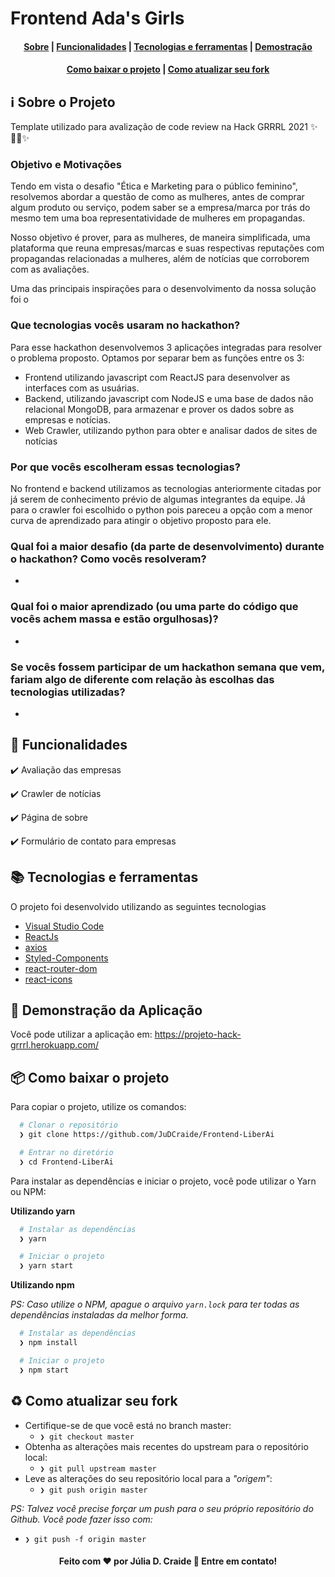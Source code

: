 # Frontend Ada's Girls


<h4 align="center">
  <a href="#information_source-sobre-o-projeto">Sobre</a> |
  <a href="#nut_and_bolt-funcionalidades">Funcionalidades</a> |
  <a href="#books-tecnologias-e-ferramentas">Tecnologias e ferramentas</a> |
  <a href="#running-demonstração-da-aplicação">Demostração</a>
</h4>
<h4 align="center">
  <a href="#package-como-baixar-o-projeto">Como baixar o projeto</a> |
  <a href="#recycle-como-atualizar-seu-fork">Como atualizar seu fork</a>
</h4>

## :information_source: Sobre o Projeto
Template utilizado para avalização de code review na Hack GRRRL 2021 ✨👩‍💻✨
### Objetivo e Motivações
Tendo em vista o desafio "Ética e Marketing para o público feminino", resolvemos abordar a questão de como as mulheres, antes de comprar algum produto ou serviço, podem saber se a empresa/marca por trás do mesmo tem uma boa representatividade de mulheres em propagandas.

Nosso objetivo é prover, para as mulheres, de maneira simplificada, uma plataforma que reuna empresas/marcas e suas respectivas reputações com propagandas relacionadas a mulheres, além de notícias que corroborem com as avaliações.

Uma das principais inspirações para o desenvolvimento da nossa solução foi o

### Que tecnologias vocês usaram no hackathon?
Para esse hackathon desenvolvemos 3 aplicações integradas para resolver o problema proposto.
Optamos por separar bem as funções entre os 3:

- Frontend utilizando javascript com ReactJS para desenvolver as interfaces com as usuárias.
- Backend, utilizando javascript com NodeJS e uma base de dados não relacional MongoDB, para armazenar e prover os dados sobre as empresas e notícias.
- Web Crawler, utilizando python para obter e analisar dados de sites de notícias


### Por que vocês escolheram essas tecnologias?
No frontend e backend utilizamos as tecnologias anteriormente citadas por já serem de conhecimento prévio de algumas integrantes da equipe. Já para o crawler foi escolhido o python pois pareceu a opção com a menor curva de aprendizado para atingir o objetivo proposto para ele.

### Qual foi a maior desafio (da parte de desenvolvimento) durante o hackathon? Como vocês resolveram?
-

### Qual foi o maior aprendizado (ou uma parte do código que vocês achem massa e estão orgulhosas)?
-

### Se vocês fossem participar de um hackathon semana que vem, fariam algo de diferente com relação às escolhas das tecnologias utilizadas?
-

## :nut_and_bolt: Funcionalidades

✔️ Avaliação das empresas

✔️ Crawler de notícias

✔️ Página de sobre

✔️ Formulário de contato para empresas

## :books: Tecnologias e ferramentas

O projeto foi desenvolvido utilizando as seguintes tecnologias

- [Visual Studio Code](https://code.visualstudio.com/)
- [ReactJs](https://reactjs.org/)
- [axios](https://github.com/axios/axios)
- [Styled-Components](https://styled-components.com/)
- [react-router-dom](https://www.npmjs.com/package/react-router-dom)
- [react-icons](https://react-icons.github.io/react-icons/)

## :running: Demonstração da Aplicação

Você pode utilizar a aplicação em: https://projeto-hack-grrrl.herokuapp.com/

## :package: Como baixar o projeto

Para copiar o projeto, utilize os comandos:

```bash
  # Clonar o repositório
  ❯ git clone https://github.com/JuDCraide/Frontend-LiberAi

  # Entrar no diretório
  ❯ cd Frontend-LiberAi
```

Para instalar as dependências e iniciar o projeto, você pode utilizar o Yarn ou NPM:

**Utilizando yarn**

```bash
  # Instalar as dependências
  ❯ yarn

  # Iniciar o projeto
  ❯ yarn start
```

**Utilizando npm**

_PS: Caso utilize o NPM, apague o arquivo `yarn.lock` para ter todas as dependências instaladas da melhor forma._

```bash
  # Instalar as dependências
  ❯ npm install

  # Iniciar o projeto
  ❯ npm start
```

## :recycle: Como atualizar seu fork

- Certifique-se de que você está no branch master:
  - `❯ git checkout master`
- Obtenha as alterações mais recentes do upstream para o repositório local:
  - `❯ git pull upstream master`
- Leve as alterações do seu repositório local para a _"origem"_:
  - `❯ git push origin master`

_PS: Talvez você precise forçar um push para o seu próprio repositório do Github. Você pode fazer isso com:_

- `❯ git push -f origin master`

<h4 align="center">
  Feito com ❤️ por Júlia D. Craide 👋️ Entre em contato!
</h4>

